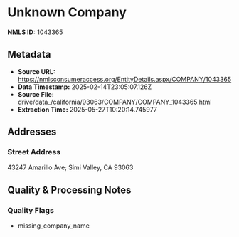 # Unknown Company

**NMLS ID:** 1043365

## Metadata
- **Source URL:** https://nmlsconsumeraccess.org/EntityDetails.aspx/COMPANY/1043365
- **Data Timestamp:** 2025-02-14T23:05:07.126Z
- **Source File:** drive/data_/california/93063/COMPANY/COMPANY_1043365.html
- **Extraction Time:** 2025-05-27T10:20:14.745977

## Addresses
### Street Address
43247 Amarillo Ave; Simi Valley, CA 93063

## Quality & Processing Notes
### Quality Flags
- missing_company_name
